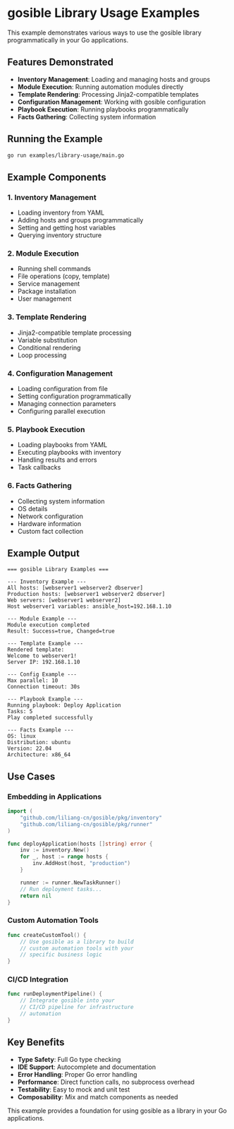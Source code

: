 # gosible Library Usage Examples

This example demonstrates various ways to use the gosible library programmatically in your Go applications.

## Features Demonstrated

- **Inventory Management**: Loading and managing hosts and groups
- **Module Execution**: Running automation modules directly
- **Template Rendering**: Processing Jinja2-compatible templates
- **Configuration Management**: Working with gosible configuration
- **Playbook Execution**: Running playbooks programmatically
- **Facts Gathering**: Collecting system information

## Running the Example

```bash
go run examples/library-usage/main.go
```

## Example Components

### 1. Inventory Management

- Loading inventory from YAML
- Adding hosts and groups programmatically
- Setting and getting host variables
- Querying inventory structure

### 2. Module Execution

- Running shell commands
- File operations (copy, template)
- Service management
- Package installation
- User management

### 3. Template Rendering

- Jinja2-compatible template processing
- Variable substitution
- Conditional rendering
- Loop processing

### 4. Configuration Management

- Loading configuration from file
- Setting configuration programmatically
- Managing connection parameters
- Configuring parallel execution

### 5. Playbook Execution

- Loading playbooks from YAML
- Executing playbooks with inventory
- Handling results and errors
- Task callbacks

### 6. Facts Gathering

- Collecting system information
- OS details
- Network configuration
- Hardware information
- Custom fact collection

## Example Output

```
=== gosible Library Examples ===

--- Inventory Example ---
All hosts: [webserver1 webserver2 dbserver]
Production hosts: [webserver1 webserver2 dbserver]
Web servers: [webserver1 webserver2]
Host webserver1 variables: ansible_host=192.168.1.10

--- Module Example ---
Module execution completed
Result: Success=true, Changed=true

--- Template Example ---
Rendered template:
Welcome to webserver1!
Server IP: 192.168.1.10

--- Config Example ---
Max parallel: 10
Connection timeout: 30s

--- Playbook Example ---
Running playbook: Deploy Application
Tasks: 5
Play completed successfully

--- Facts Example ---
OS: linux
Distribution: ubuntu
Version: 22.04
Architecture: x86_64
```

## Use Cases

### Embedding in Applications

```go
import (
    "github.com/liliang-cn/gosible/pkg/inventory"
    "github.com/liliang-cn/gosible/pkg/runner"
)

func deployApplication(hosts []string) error {
    inv := inventory.New()
    for _, host := range hosts {
        inv.AddHost(host, "production")
    }

    runner := runner.NewTaskRunner()
    // Run deployment tasks...
    return nil
}
```

### Custom Automation Tools

```go
func createCustomTool() {
    // Use gosible as a library to build
    // custom automation tools with your
    // specific business logic
}
```

### CI/CD Integration

```go
func runDeploymentPipeline() {
    // Integrate gosible into your
    // CI/CD pipeline for infrastructure
    // automation
}
```

## Key Benefits

- **Type Safety**: Full Go type checking
- **IDE Support**: Autocomplete and documentation
- **Error Handling**: Proper Go error handling
- **Performance**: Direct function calls, no subprocess overhead
- **Testability**: Easy to mock and unit test
- **Composability**: Mix and match components as needed

This example provides a foundation for using gosible as a library in your Go applications.
